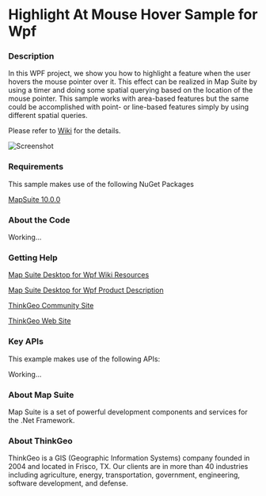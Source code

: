 # Highlight At Mouse Hover Sample for Wpf

### Description

In this WPF project, we show you how to highlight a feature when the user hovers the mouse pointer over it. This effect can be realized in Map Suite by using a timer and doing some spatial querying based on the location of the mouse pointer. This sample works with area-based features but the same could be accomplished with point- or line-based features simply by using different spatial queries.
              
Please refer to [Wiki](http://wiki.thinkgeo.com/wiki/map_suite_desktop_for_wpf) for the details.

![Screenshot](https://github.com/ThinkGeo/HighlightAtMouseHoverSample-ForWpf/blob/master/ScreenShot.png)

### Requirements

This sample makes use of the following NuGet Packages

[MapSuite 10.0.0](https://www.nuget.org/packages?q=ThinkGeo)

### About the Code

Working...

### Getting Help

[Map Suite Desktop for Wpf Wiki Resources](http://wiki.thinkgeo.com/wiki/map_suite_desktop_for_wpf)

[Map Suite Desktop for Wpf Product Description](https://thinkgeo.com/ui-controls#desktop-platforms)

[ThinkGeo Community Site](http://community.thinkgeo.com/)

[ThinkGeo Web Site](http://www.thinkgeo.com)

### Key APIs
This example makes use of the following APIs:

Working...

### About Map Suite
Map Suite is a set of powerful development components and services for the .Net Framework.

### About ThinkGeo
ThinkGeo is a GIS (Geographic Information Systems) company founded in 2004 and located in Frisco, TX. Our clients are in more than 40 industries including agriculture, energy, transportation, government, engineering, software development, and defense.
